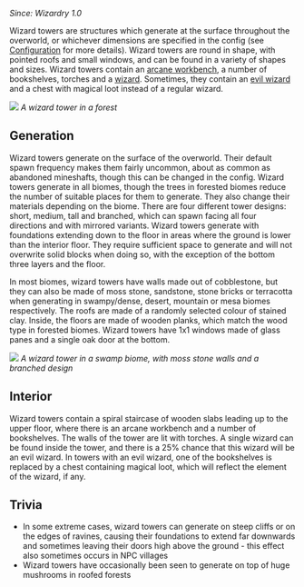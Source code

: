 _Since: Wizardry 1.0_

Wizard towers are structures which generate at the surface throughout the overworld, or whichever dimensions are specified in the config (see [Configuration](https://github.com/Electroblob77/Wizardry/wiki/Configuration) for more details). Wizard towers are round in shape, with pointed roofs and small windows, and can be found in a variety of shapes and sizes. Wizard towers contain an [arcane workbench](https://github.com/Electroblob77/Wizardry/wiki/Arcane-Workbench), a number of bookshelves, torches and a [wizard](https://github.com/Electroblob77/Wizardry/wiki/Wizard). Sometimes, they contain an [evil wizard](https://github.com/Electroblob77/Wizardry/wiki/Evil-Wizard) and a chest with magical loot instead of a regular wizard.

![](https://media.forgecdn.net/attachments/202/397/2017-01-16_20.png)
_A wizard tower in a forest_

## Generation
Wizard towers generate on the surface of the overworld. Their default spawn frequency makes them fairly uncommon, about as common as abandoned mineshafts, though this can be changed in the config. Wizard towers generate in all biomes, though the trees in forested biomes reduce the number of suitable places for them to generate. They also change their materials depending on the biome. There are four different tower designs: short, medium, tall and branched, which can spawn facing all four directions and with mirrored variants. Wizard towers generate with foundations extending down to the floor in areas where the ground is lower than the interior floor. They require sufficient space to generate and will not overwrite solid blocks when doing so, with the exception of the bottom three layers and the floor.

In most biomes, wizard towers have walls made out of cobblestone, but they can also be made of moss stone, sandstone, stone bricks or terracotta when generating in swampy/dense, desert, mountain or mesa biomes respectively. The roofs are made of a randomly selected colour of stained clay. Inside, the floors are made of wooden planks, which match the wood type in forested biomes. Wizard towers have 1x1 windows made of glass panes and a single oak door at the bottom.

![](https://media.forgecdn.net/attachments/210/398/2017-05-15_22.png)
_A wizard tower in a swamp biome, with moss stone walls and a branched design_

## Interior
Wizard towers contain a spiral staircase of wooden slabs leading up to the upper floor, where there is an arcane workbench and a number of bookshelves. The walls of the tower are lit with torches. A single wizard can be found inside the tower, and there is a 25% chance that this wizard will be an evil wizard. In towers with an evil wizard, one of the bookshelves is replaced by a chest containing magical loot, which will reflect the element of the wizard, if any.

## Trivia
- In some extreme cases, wizard towers can generate on steep cliffs or on the edges of ravines, causing their foundations to extend far downwards and sometimes leaving their doors high above the ground - this effect also sometimes occurs in NPC villages
- Wizard towers have occasionally been seen to generate on top of huge mushrooms in roofed forests